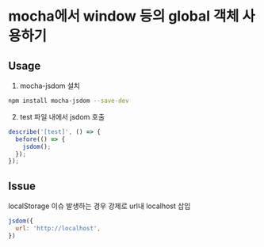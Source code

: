 # mocha에서 window 등의 global 객체 사용하기
## Usage

1) mocha-jsdom 설치

```bash
npm install mocha-jsdom --save-dev
```

2) test 파일 내에서 jsdom 호출

```js
describe('[test]', () => {
  before(() => {
    jsdom();
  });
});
```

## Issue

localStorage 이슈 발생하는 경우
강제로 url내 localhost 삽입

```js
jsdom({
  url: 'http://localhost',
})
```
